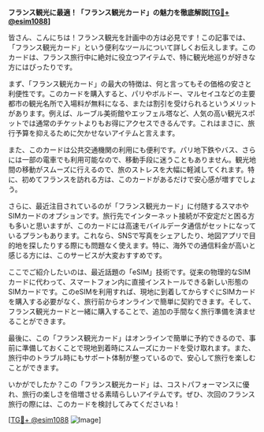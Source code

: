 **フランス観光に最適！「フランス観光カード」の魅力を徹底解説[[TG💪+ @esim1088](https://t.me/s/esim1088)]**

皆さん、こんにちは！フランス観光を計画中の方は必見です！この記事では、「フランス観光カード」という便利なツールについて詳しくお伝えします。このカードは、フランス旅行中に絶対に役立つアイテムで、特に観光地巡りが好きな方にはぴったりです。

まず、「フランス観光カード」の最大の特徴は、何と言ってもその価格の安さと利便性です。このカードを購入すると、パリやボルドー、マルセイユなどの主要都市の観光名所で入場料が無料になる、または割引を受けられるというメリットがあります。例えば、ルーブル美術館やエッフェル塔など、人気の高い観光スポットでは通常のチケットよりもお得にアクセスできるんです。これはまさに、旅行予算を抑えるために欠かせないアイテムと言えます。

また、このカードは公共交通機関の利用にも便利です。パリ地下鉄やバス、さらには一部の電車でも利用可能なので、移動手段に迷うこともありません。観光地間の移動がスムーズに行えるので、旅のストレスを大幅に軽減してくれます。特に、初めてフランスを訪れる方は、このカードがあるだけで安心感が増すでしょう。

さらに、最近注目されているのが「フランス観光カード」に付随するスマホやSIMカードのオプションです。旅行先でインターネット接続が不安定だと困る方も多いと思いますが、このカードには高速モバイルデータ通信がセットになっているプランもあります。これなら、SNSで写真をシェアしたり、地図アプリで目的地を探したりする際にも問題なく使えます。特に、海外での通信料金が高いと感じる方には、このサービスが大変おすすめです。

ここでご紹介したいのは、最近話題の「eSIM」技術です。従来の物理的なSIMカードに代わって、スマートフォン内に直接インストールできる新しい形態のSIMカードです。このeSIMを利用すれば、現地に到着してからすぐにSIMカードを購入する必要がなく、旅行前からオンラインで簡単に契約できます。そして、フランス観光カードと一緒に購入することで、追加の手間なく旅行準備を済ませることができます。

最後に、この「フランス観光カード」はオンラインで簡単に予約できるので、事前に準備しておくことで現地到着時にスムーズにカードを受け取れます。また、旅行中のトラブル時にもサポート体制が整っているので、安心して旅行を楽しむことができます。

いかがでしたか？この「フランス観光カード」は、コストパフォーマンスに優れ、旅行の楽しさを倍増させる素晴らしいアイテムです。ぜひ、次回のフランス旅行の際には、このカードを検討してみてくださいね！

[[TG💪+ @esim1088](https://t.me/s/esim1088) ![Image](https://i.postimg.cc/Y0z9fWf4/image.png)]